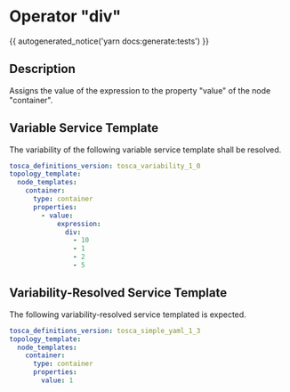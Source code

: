 # Operator "div"

{{ autogenerated_notice('yarn docs:generate:tests') }}

## Description

Assigns the value of the expression to the property "value" of the node "container".

## Variable Service Template

The variability of the following variable service template shall be resolved.

```yaml linenums="1"
tosca_definitions_version: tosca_variability_1_0
topology_template:
  node_templates:
    container:
      type: container
      properties:
        - value:
            expression:
              div:
                - 10
                - 1
                - 2
                - 5
```



## Variability-Resolved Service Template

The following variability-resolved service templated is expected.

```yaml linenums="1"
tosca_definitions_version: tosca_simple_yaml_1_3
topology_template:
  node_templates:
    container:
      type: container
      properties:
        value: 1
```

